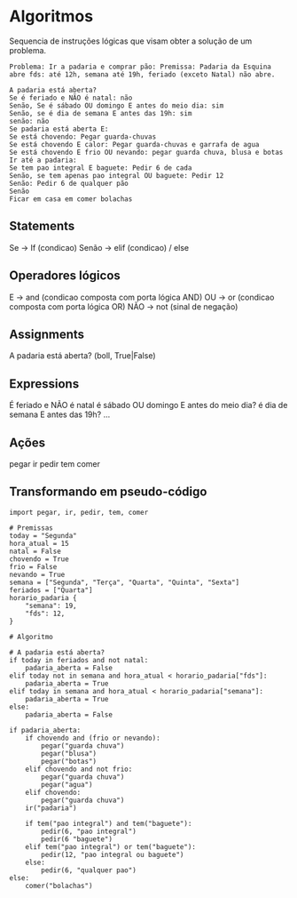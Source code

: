 # Algoritmos
Sequencia de instruções lógicas que visam obter a solução de um problema.

```
Problema: Ir a padaria e comprar pão: Premissa: Padaria da Esquina abre fds: até 12h, semana até 19h, feriado (exceto Natal) não abre.
```

```
A padaria está aberta?
Se é feriado e NÃO é natal: não
Senão, Se é sábado OU domingo E antes do meio dia: sim
Senão, se é dia de semana E antes das 19h: sim
senão: não
Se padaria está aberta E:
Se está chovendo: Pegar guarda-chuvas
Se está chovendo E calor: Pegar guarda-chuvas e garrafa de agua
Se está chovendo E frio OU nevando: pegar guarda chuva, blusa e botas
Ir até a padaria:
Se tem pao integral E baguete: Pedir 6 de cada
Senão, se tem apenas pao integral OU baguete: Pedir 12
Senão: Pedir 6 de qualquer pão
Senão
Ficar em casa em comer bolachas
```

## Statements
Se -> If (condicao)
Senão -> elif (condicao) / else

## Operadores lógicos
E -> and (condicao composta com porta lógica AND)
OU -> or (condicao composta com porta lógica OR)
NÃO -> not (sinal de negação)

## Assignments
A padaria está aberta? (boll, True|False)

## Expressions
É feriado e NÃO é natal
é sábado OU domingo E antes do meio dia?
é dia de semana E antes das 19h?
...

## Ações
pegar
ir
pedir
tem
comer

## Transformando em pseudo-código

```
import pegar, ir, pedir, tem, comer

# Premissas
today = "Segunda"
hora_atual = 15
natal = False
chovendo = True
frio = False
nevando = True
semana = ["Segunda", "Terça", "Quarta", "Quinta", "Sexta"]
feriados = ["Quarta"]
horario_padaria {
    "semana": 19,
    "fds": 12,
}

# Algoritmo

# A padaria está aberta?
if today in feriados and not natal:
    padaria_aberta = False
elif today not in semana and hora_atual < horario_padaria["fds"]:
    padaria_aberta = True
elif today in semana and hora_atual < horario_padaria["semana"]:
    padaria_aberta = True
else:
    padaria_aberta = False

if padaria_aberta:
    if chovendo and (frio or nevando):
        pegar("guarda chuva")
        pegar("blusa")
        pegar("botas")
    elif chovendo and not frio:
        pegar("guarda chuva")
        pegar("agua")
    elif chovendo:
        pegar("guarda chuva")
    ir("padaria")

    if tem("pao integral") and tem("baguete"):
        pedir(6, "pao integral")
        pedir(6 "baguete")
    elif tem("pao integral") or tem("baguete"):
        pedir(12, "pao integral ou baguete")
    else:
        pedir(6, "qualquer pao")
else:
    comer("bolachas")
```
